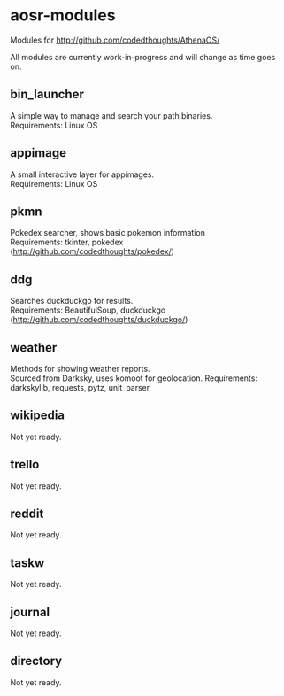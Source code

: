 # aosr-modules
Modules for http://github.com/codedthoughts/AthenaOS/

All modules are currently work-in-progress and will change as time goes on.

## bin_launcher
A simple way to manage and search your path binaries.<br>
Requirements: Linux OS

## appimage
A small interactive layer for appimages.<br>
Requirements: Linux OS

## pkmn
Pokedex searcher, shows basic pokemon information<br>
Requirements: tkinter, pokedex (http://github.com/codedthoughts/pokedex/)

## ddg
Searches duckduckgo for results.<br>
Requirements: BeautifulSoup, duckduckgo (http://github.com/codedthoughts/duckduckgo/)

## weather
Methods for showing weather reports.<br>
Sourced from Darksky, uses komoot for geolocation.
Requirements: darkskylib, requests, pytz, unit_parser

## wikipedia
Not yet ready.

## trello
Not yet ready.

## reddit
Not yet ready.

## taskw
Not yet ready.

## journal
Not yet ready.

## directory
Not yet ready.
